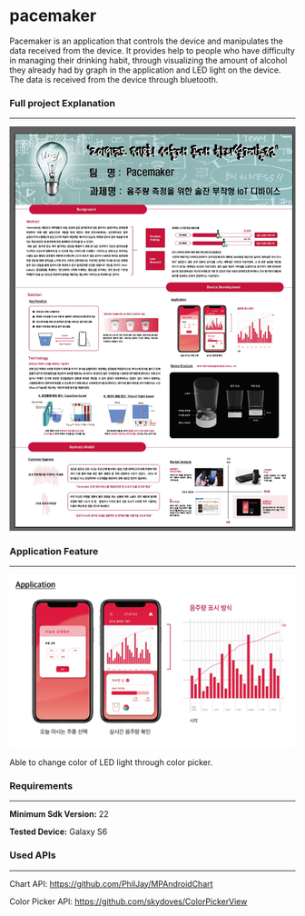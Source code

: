 # pacemaker

Pacemaker is an application that controls the device and manipulates the data received from the device. It provides help to people who have difficulty in managing their drinking habit, through visualizing the amount of alcohol they already had by graph in the application and LED light on the device. The data is received from the device through bluetooth. 



### Full project Explanation

---

![pacemaker_poster](./app/src/main/res/drawable/pacemaker_poster.jpeg)



### Application Feature

---

![pacemaker_app](./app/src/main/res/drawable/pacemaker_app.jpeg)

Able to change color of LED light through color picker. 

### Requirements

---

**Minimum Sdk Version:** 22

**Tested Device:**  Galaxy S6



### Used APIs

---

Chart API: https://github.com/PhilJay/MPAndroidChart

Color Picker API: https://github.com/skydoves/ColorPickerView

